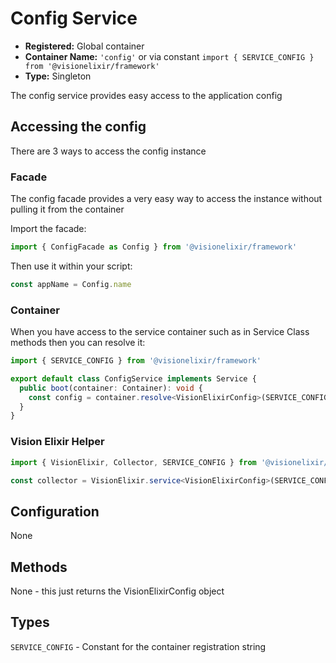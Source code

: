 # Config Service

- **Registered:** Global container
- **Container Name:** `'config'` or via constant `import { SERVICE_CONFIG } from '@visionelixir/framework'`
- **Type:** Singleton

The config service provides easy access to the application config

## Accessing the config

There are 3 ways to access the config instance

### Facade

The config facade provides a very easy way to access the instance without pulling it from the container

Import the facade:
```typescript
import { ConfigFacade as Config } from '@visionelixir/framework'
```

Then use it within your script:
```typescript
const appName = Config.name
```

### Container

When you have access to the service container such as in Service Class methods then you can resolve it:

```typescript
import { SERVICE_CONFIG } from '@visionelixir/framework'

export default class ConfigService implements Service {
  public boot(container: Container): void {
    const config = container.resolve<VisionElixirConfig>(SERVICE_CONFIG) // resolve it from the container
  }
}
```

### Vision Elixir Helper

```typescript
import { VisionElixir, Collector, SERVICE_CONFIG } from '@visionelixir/framework'

const collector = VisionElixir.service<VisionElixirConfig>(SERVICE_CONFIG)
```

## Configuration

None

## Methods

None - this just returns the VisionElixirConfig object

## Types 

`SERVICE_CONFIG` - Constant for the container registration string
